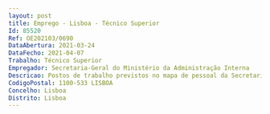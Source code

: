 ```yaml
--- 
layout: post
title: Emprego - Lisboa - Técnico Superior
Id: 85520
Ref: OE202103/0690
DataAbertura: 2021-03-24
DataFecho: 2021-04-07
Trabalho: Técnico Superior
Empregador: Secretaria-Geral do Ministério da Administração Interna
Descricao: Postos de trabalho previstos no mapa de pessoal da Secretaria Geral, com funções de grau de complexidade 3, a exercer na área de atividade, conforme artº 4º do Despacho nº 887 2018, publicado no D.R. II Série nº 16 de 23 de janeiro de 2018, que estabelece as Unidades Orgânicas flexíveis da Secretaria Geral do Ministério da Administração Interna, para o desenvolvimento das seguintes tarefas •	Produzir estudos em matéria de direito eleitoral, nomeadamente ao nível comparado, bem como estudar a legislação, doutrina e jurisprudência eleitorais, tendo em vista contribuir para iniciativas legislativas de alteração, tendentes ao aperfeiçoamento do sistema e do processo eleitoral, conferindo lhe maior eficiência, celeridade e garantias de integridade •	Elaborar informações e emitir pareceres jurídicos sobre a interpretação dos textos legais em matéria eleitoral, bem como sobre a integração das suas lacunas e, ainda, sobre projetos ou propostas de lei e outros diplomas de natureza eleitoral,  quando solicitado •	Elaborar estudos no âmbito do recenseamento eleitoral, com vista ao aperfeiçoamento do quadro legal e procedimental existente, à satisfação das necessidades internas do serviço e às solicitações externas •	Apoiar, nas vertentes jurídica e executiva, os intervenientes nos processos de recenseamento, eleitorais e referendários, promovendo a interpretação e assegurando o esclarecimento dos textos legais aplicáveis, a elaboração da competente documentação, o tratamento de reclamações apresentadas no âmbito do recenseamento eleitoral, ou, quando tal não seja possível, procedendo ao seu encaminhamento para os serviços competentes •	Planear, organizar, elaborar e publicar toda a documentação necessária ao apoio e esclarecimento jurídico dos eleitores e demais intervenientes diretos no recenseamento, nas eleições e nos referendos, no território nacional e no estrangeiro 
CodigoPostal: 1100-533 LISBOA
Concelho: Lisboa
Distrito: Lisboa
--- 
```

